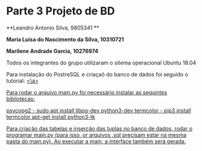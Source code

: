 # Parte 3 Projeto de BD

**Leandro Antonio Silva, 9805341 **

**Maria Luisa do Nascimento da Silva, 10310721**

**Marilene Andrade Garcia, 10276974**

Todos os integrantes do grupo utilizaram o sitema operacional Ubuntu 18.04

Para instalação do PostreSQL e criaçaõ do banco de dados foi seguido o tutorial:
<a href="http://pythonclub.com.br/tutorial-postgresql.html"><\a>

Para rodar o arquivo main.py foi necessário instalar as seguintes bibliotecas:

psycopg2 - sudo apt install libpq-dev python3-dev
termcolor - pip3 install termcolor
apt-get install python3-tk

Para criação das tabelas e inserção das tuplas no banco de dados, rodar o programar main.py (para isso, or arquivos .sql precisam estar na mesma pasta do main.py).
Ao executar a main, a interface também será gerada.
